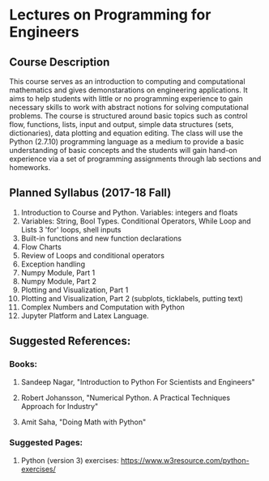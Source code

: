 # Lectures on Programming for Engineers

## Course Description

This course serves as an introduction to computing and computational mathematics and gives demonstarations on engineering applications. It aims to help students with little or no programming experience to gain necessary skills to work with abstract notions for solving computational problems. The course is structured around basic topics such as control flow, functions, lists, input and output, simple data structures (sets, dictionaries), data plotting and equation editing. The class will use the Python (2.7.10) programming language as a medium to provide a basic understanding of basic concepts and the students will gain hand-on experience via a set of programming assignments through lab sections and homeworks.

## Planned Syllabus (2017-18 Fall)

 1. Introduction to Course and Python. Variables: integers and floats
 2. Variables: String, Bool Types. Conditional Operators, While Loop and Lists
 3  'for' loops, shell inputs
 4. Built-in functions and new function declarations
 5. Flow Charts
 6. Review of Loops and conditional operators
 7. Exception handling
 8. Numpy Module, Part 1
 9. Numpy Module, Part 2
10. Plotting and Visualization, Part 1
11. Plotting and Visualization, Part 2 (subplots, ticklabels, putting text) 
12. Complex Numbers and Computation with Python
13. Jupyter Platform and Latex Language.



## Suggested References:

### Books:

1)  Sandeep Nagar, "Introduction to Python For Scientists and Engineers"

2)  Robert Johansson, "Numerical Python. A Practical Techniques Approach for Industry"

3) Amit Saha, "Doing Math with Python"

### Suggested Pages:

1) Python (version 3) exercises: https://www.w3resource.com/python-exercises/




